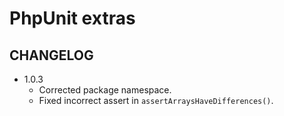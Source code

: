 # PhpUnit extras #

## CHANGELOG ##

* 1.0.3
  * Corrected package namespace.
  * Fixed incorrect assert in `assertArraysHaveDifferences()`.


